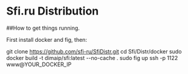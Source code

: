 Sfi.ru Distribution
========

##How to get things running.

First install docker and fig, then:

git clone https://github.com/sfi-ru/SfiDistr.git
cd Sfi/Distr/docker
sudo docker build -t dimaip/sfi:latest --no-cache .
sudo fig up
ssh -p 1122 www@YOUR_DOCKER_IP
